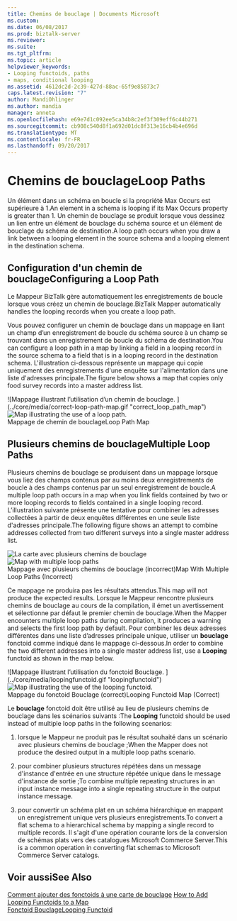 ```yaml
---
title: Chemins de bouclage | Documents Microsoft
ms.custom: 
ms.date: 06/08/2017
ms.prod: biztalk-server
ms.reviewer: 
ms.suite: 
ms.tgt_pltfrm: 
ms.topic: article
helpviewer_keywords:
- Looping functoids, paths
- maps, conditional looping
ms.assetid: 4612dc2d-2c39-427d-88ac-65f9e85873c7
caps.latest.revision: "7"
author: MandiOhlinger
ms.author: mandia
manager: anneta
ms.openlocfilehash: e69e7d1c092ee5ca34b8c2ef3f309eff6c44b271
ms.sourcegitcommit: cb908c540d8f1a692d01dc8f313e16cb4b4e696d
ms.translationtype: MT
ms.contentlocale: fr-FR
ms.lasthandoff: 09/20/2017
---
```

# <a name="loop-paths"></a><span data-ttu-id="b1778-102">Chemins de bouclage</span><span class="sxs-lookup"><span data-stu-id="b1778-102">Loop Paths</span></span>
<span data-ttu-id="b1778-103">Un élément dans un schéma en boucle si la propriété Max Occurs est supérieure à 1.</span><span class="sxs-lookup"><span data-stu-id="b1778-103">An element in a schema is looping if its Max Occurs property is greater than 1.</span></span> <span data-ttu-id="b1778-104">Un chemin de bouclage se produit lorsque vous dessinez un lien entre un élément de bouclage du schéma source et un élément de bouclage du schéma de destination.</span><span class="sxs-lookup"><span data-stu-id="b1778-104">A loop path occurs when you draw a link between a looping element in the source schema and a looping element in the destination schema.</span></span>  
  
## <a name="configuring-a-loop-path"></a><span data-ttu-id="b1778-105">Configuration d'un chemin de bouclage</span><span class="sxs-lookup"><span data-stu-id="b1778-105">Configuring a Loop Path</span></span>  
 <span data-ttu-id="b1778-106">Le Mappeur BizTalk gère automatiquement les enregistrements de boucle lorsque vous créez un chemin de bouclage.</span><span class="sxs-lookup"><span data-stu-id="b1778-106">BizTalk Mapper automatically handles the looping records when you create a loop path.</span></span>  
  
 <span data-ttu-id="b1778-107">Vous pouvez configurer un chemin de bouclage dans un mappage en liant un champ d’un enregistrement de boucle du schéma source à un champ se trouvant dans un enregistrement de boucle du schéma de destination.</span><span class="sxs-lookup"><span data-stu-id="b1778-107">You can configure a loop path in a map by linking a field in a looping record in the source schema to a field that is in a looping record in the destination schema.</span></span> <span data-ttu-id="b1778-108">L'illustration ci-dessous représente un mappage qui copie uniquement des enregistrements d'une enquête sur l'alimentation dans une liste d'adresses principale.</span><span class="sxs-lookup"><span data-stu-id="b1778-108">The figure below shows a map that copies only food survey records into a master address list.</span></span>  
  
 <span data-ttu-id="b1778-109">![Mappage illustrant l’utilisation d’un chemin de bouclage. ] (../core/media/correct-loop-path-map.gif "correct_loop_path_map")</span><span class="sxs-lookup"><span data-stu-id="b1778-109">![Map illustrating the use of a loop path.](../core/media/correct-loop-path-map.gif "correct_loop_path_map")</span></span>  
<span data-ttu-id="b1778-110">Mappage de chemin de bouclage</span><span class="sxs-lookup"><span data-stu-id="b1778-110">Loop Path Map</span></span>  
  
## <a name="multiple-loop-paths"></a><span data-ttu-id="b1778-111">Plusieurs chemins de bouclage</span><span class="sxs-lookup"><span data-stu-id="b1778-111">Multiple Loop Paths</span></span>  
 <span data-ttu-id="b1778-112">Plusieurs chemins de bouclage se produisent dans un mappage lorsque vous liez des champs contenus par au moins deux enregistrements de boucle à des champs contenus par un seul enregistrement de boucle.</span><span class="sxs-lookup"><span data-stu-id="b1778-112">A multiple loop path occurs in a map when you link fields contained by two or more looping records to fields contained in a single looping record.</span></span> <span data-ttu-id="b1778-113">L’illustration suivante présente une tentative pour combiner les adresses collectées à partir de deux enquêtes différentes en une seule liste d'adresses principale.</span><span class="sxs-lookup"><span data-stu-id="b1778-113">The following figure shows an attempt to combine addresses collected from two different surveys into a single master address list.</span></span>  
  
 <span data-ttu-id="b1778-114">![La carte avec plusieurs chemins de bouclage](../core/media/multiple-loop-path-map.gif "multiple_loop_path_map")</span><span class="sxs-lookup"><span data-stu-id="b1778-114">![Map with multiple loop paths](../core/media/multiple-loop-path-map.gif "multiple_loop_path_map")</span></span>  
<span data-ttu-id="b1778-115">Mappage avec plusieurs chemins de bouclage (incorrect)</span><span class="sxs-lookup"><span data-stu-id="b1778-115">Map With Multiple Loop Paths (Incorrect)</span></span>  
  
 <span data-ttu-id="b1778-116">Ce mappage ne produira pas les résultats attendus.</span><span class="sxs-lookup"><span data-stu-id="b1778-116">This map will not produce the expected results.</span></span> <span data-ttu-id="b1778-117">Lorsque le Mappeur rencontre plusieurs chemins de bouclage au cours de la compilation, il émet un avertissement et sélectionne par défaut le premier chemin de bouclage.</span><span class="sxs-lookup"><span data-stu-id="b1778-117">When the Mapper encounters multiple loop paths during compilation, it produces a warning and selects the first loop path by default.</span></span> <span data-ttu-id="b1778-118">Pour combiner les deux adresses différentes dans une liste d’adresses principale unique, utiliser un **bouclage** fonctoid comme indiqué dans le mappage ci-dessous.</span><span class="sxs-lookup"><span data-stu-id="b1778-118">In order to combine the two different addresses into a single master address list, use a **Looping** functoid as shown in the map below.</span></span>  
  
 <span data-ttu-id="b1778-119">![Mappage illustrant l’utilisation du fonctoid Bouclage. ] (../core/media/loopingfunctoid.gif "loopingfunctoid")</span><span class="sxs-lookup"><span data-stu-id="b1778-119">![Map illustrating the use of the looping functoid.](../core/media/loopingfunctoid.gif "loopingfunctoid")</span></span>  
<span data-ttu-id="b1778-120">Mappage du fonctoid Bouclage (correct)</span><span class="sxs-lookup"><span data-stu-id="b1778-120">Looping Functoid Map (Correct)</span></span>  
  
 <span data-ttu-id="b1778-121">Le **bouclage** fonctoid doit être utilisé au lieu de plusieurs chemins de bouclage dans les scénarios suivants :</span><span class="sxs-lookup"><span data-stu-id="b1778-121">The **Looping** functoid should be used instead of multiple loop paths in the following scenarios:</span></span>  
  
1.  <span data-ttu-id="b1778-122">lorsque le Mappeur ne produit pas le résultat souhaité dans un scénario avec plusieurs chemins de bouclage ;</span><span class="sxs-lookup"><span data-stu-id="b1778-122">When the Mapper does not produce the desired output in a multiple loop paths scenario.</span></span>  
  
2.  <span data-ttu-id="b1778-123">pour combiner plusieurs structures répétées dans un message d'instance d'entrée en une structure répétée unique dans le message d'instance de sortie ;</span><span class="sxs-lookup"><span data-stu-id="b1778-123">To combine multiple repeating structures in an input instance message into a single repeating structure in the output instance message.</span></span>  
  
3.  <span data-ttu-id="b1778-124">pour convertir un schéma plat en un schéma hiérarchique en mappant un enregistrement unique vers plusieurs enregistrements.</span><span class="sxs-lookup"><span data-stu-id="b1778-124">To convert a flat schema to a hierarchical schema by mapping a single record to multiple records.</span></span> <span data-ttu-id="b1778-125">Il s'agit d'une opération courante lors de la conversion de schémas plats vers des catalogues Microsoft Commerce Server.</span><span class="sxs-lookup"><span data-stu-id="b1778-125">This is a common operation in converting flat schemas to Microsoft Commerce Server catalogs.</span></span>  
  
## <a name="see-also"></a><span data-ttu-id="b1778-126">Voir aussi</span><span class="sxs-lookup"><span data-stu-id="b1778-126">See Also</span></span>  
 <span data-ttu-id="b1778-127">[Comment ajouter des fonctoids à une carte de bouclage](../core/how-to-add-looping-functoids-to-a-map.md) </span><span class="sxs-lookup"><span data-stu-id="b1778-127">[How to Add Looping Functoids to a Map](../core/how-to-add-looping-functoids-to-a-map.md) </span></span>  
 [<span data-ttu-id="b1778-128">Fonctoid Bouclage</span><span class="sxs-lookup"><span data-stu-id="b1778-128">Looping Functoid</span></span>](../core/looping-functoid.md)